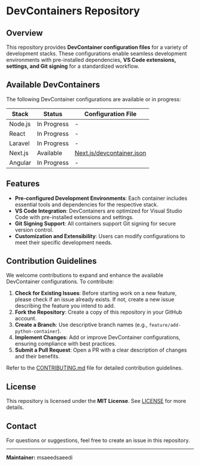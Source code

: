 # DevContainers Repository

## Overview
This repository provides **DevContainer configuration files** for a variety of development stacks. These configurations enable seamless development environments with pre-installed dependencies, **VS Code extensions, settings, and Git signing** for a standardized workflow.

## Available DevContainers
The following DevContainer configurations are available or in progress:

| Stack   | Status      | Configuration File |
|---------|------------|--------------------|
| Node.js | In Progress | - |
| React   | In Progress | - |
| Laravel | In Progress | - |
| Next.js | Available   | [Next.js/devcontainer.json](Nextjs/devcontainer.json) |
| Angular | In Progress | - |

## Features
- **Pre-configured Development Environments**: Each container includes essential tools and dependencies for the respective stack.
- **VS Code Integration**: DevContainers are optimized for Visual Studio Code with pre-installed extensions and settings.
- **Git Signing Support**: All containers support Git signing for secure version control.
- **Customization and Extensibility**: Users can modify configurations to meet their specific development needs.

## Contribution Guidelines
We welcome contributions to expand and enhance the available DevContainer configurations. To contribute:
1. **Check for Existing Issues**: Before starting work on a new feature, please check if an issue already exists. If not, create a new issue describing the feature you intend to add.
2. **Fork the Repository**: Create a copy of this repository in your GitHub account.
3. **Create a Branch**: Use descriptive branch names (e.g., `feature/add-python-container`).
4. **Implement Changes**: Add or improve DevContainer configurations, ensuring compliance with best practices.
5. **Submit a Pull Request**: Open a PR with a clear description of changes and their benefits.

Refer to the [CONTRIBUTING.md](CONTRIBUTING.md) file for detailed contribution guidelines.

## License
This repository is licensed under the **MIT License**. See [LICENSE](LICENSE) for more details.

## Contact
For questions or suggestions, feel free to create an issue in this repository.

---
**Maintainer:** msaeedsaeedi

